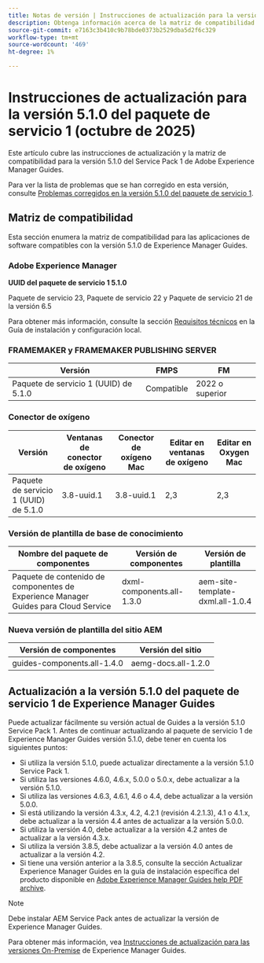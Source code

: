 ```yaml
---
title: Notas de versión | Instrucciones de actualización para la versión Adobe Experience Manager Guides 5.1.0 Service Pack 1
description: Obtenga información acerca de la matriz de compatibilidad y cómo actualizar a la versión 5.1.0 del Service Pack 1 de Adobe Experience Manager Guides.
source-git-commit: e7163c3b410c9b78bde0373b2529dba5d2f6c329
workflow-type: tm+mt
source-wordcount: '469'
ht-degree: 1%

---
```


# Instrucciones de actualización para la versión 5.1.0 del paquete de servicio 1 (octubre de 2025)

Este artículo cubre las instrucciones de actualización y la matriz de compatibilidad para la versión 5.1.0 del Service Pack 1 de Adobe Experience Manager Guides.

Para ver la lista de problemas que se han corregido en esta versión, consulte [Problemas corregidos en la versión 5.1.0 del paquete de servicio 1](../release-info/fixed-issues-5-1-0-sp1.md).

## Matriz de compatibilidad

Esta sección enumera la matriz de compatibilidad para las aplicaciones de software compatibles con la versión 5.1.0 de Experience Manager Guides.

### Adobe Experience Manager

**UUID del paquete de servicio 1 5.1.0**

Paquete de servicio 23, Paquete de servicio 22 y Paquete de servicio 21 de la versión 6.5

Para obtener más información, consulte la sección [Requisitos técnicos](../install-guide/download-install-technical-requirements.md) en la Guía de instalación y configuración local.

### FRAMEMAKER y FRAMEMAKER PUBLISHING SERVER

| Versión | FMPS | FM |
| --- | --- | --- |
| Paquete de servicio 1 (UUID) de 5.1.0 | Compatible | 2022 o superior |

### Conector de oxígeno

| Versión | Ventanas de conector de oxígeno | Conector de oxígeno Mac | Editar en ventanas de oxígeno | Editar en Oxygen Mac |
| --- | --- | --- |--- |--- |
| Paquete de servicio 1 (UUID) de 5.1.0 | 3.8-uuid.1 | 3.8-uuid.1 | 2,3 | 2,3 |

### Versión de plantilla de base de conocimiento

| Nombre del paquete de componentes | Versión de componentes | Versión de plantilla |
|---|---|---|
| Paquete de contenido de componentes de Experience Manager Guides para Cloud Service | dxml-components.all-1.3.0 | aem-site-template-dxml.all-1.0.4 |

### Nueva versión de plantilla del sitio AEM


| Versión de componentes | Versión del sitio |
|---|---|
| guides-components.all-1.4.0 | aemg-docs.all-1.2.0 |


## Actualización a la versión 5.1.0 del paquete de servicio 1 de Experience Manager Guides

Puede actualizar fácilmente su versión actual de Guides a la versión 5.1.0 Service Pack 1. Antes de continuar actualizando al paquete de servicio 1 de Experience Manager Guides versión 5.1.0, debe tener en cuenta los siguientes puntos:

- Si utiliza la versión 5.1.0, puede actualizar directamente a la versión 5.1.0 Service Pack 1.
- Si utiliza las versiones 4.6.0, 4.6.x, 5.0.0 o 5.0.x, debe actualizar a la versión 5.1.0.
- Si utiliza las versiones 4.6.3, 4.6.1, 4.6 o 4.4, debe actualizar a la versión 5.0.0.
- Si está utilizando la versión 4.3.x, 4.2, 4.2.1 (revisión 4.2.1.3), 4.1 o 4.1.x, debe actualizar a la versión 4.4 antes de actualizar a la versión 5.0.0.
- Si utiliza la versión 4.0, debe actualizar a la versión 4.2 antes de actualizar a la versión 4.3.x.
- Si utiliza la versión 3.8.5, debe actualizar a la versión 4.0 antes de actualizar a la versión 4.2.
- Si tiene una versión anterior a la 3.8.5, consulte la sección Actualizar Experience Manager Guides en la guía de instalación específica del producto disponible en [Adobe Experience Manager Guides help PDF archive](https://helpx.adobe.com/xml-documentation-for-experience-manager/archive.html).

>[!NOTE]
>
>Debe instalar AEM Service Pack antes de actualizar la versión de Experience Manager Guides.

Para obtener más información, vea [Instrucciones de actualización para las versiones On-Premise](../install-guide/upgrade-xml-documentation.md) de Experience Manager Guides.
